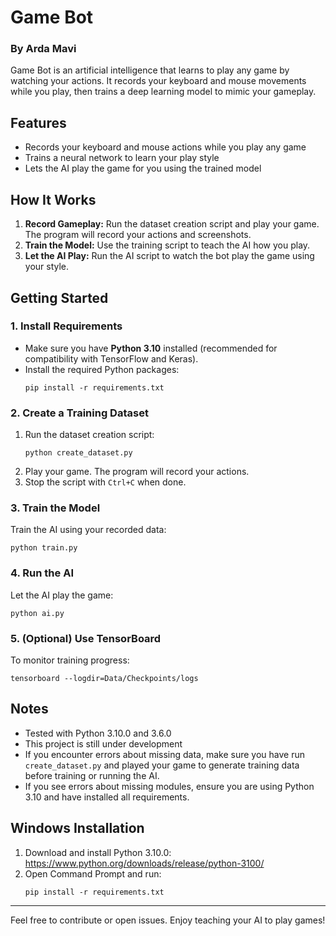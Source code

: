 # Game Bot
### By Arda Mavi

Game Bot is an artificial intelligence that learns to play any game by watching your actions. It records your keyboard and mouse movements while you play, then trains a deep learning model to mimic your gameplay.

## Features
- Records your keyboard and mouse actions while you play any game
- Trains a neural network to learn your play style
- Lets the AI play the game for you using the trained model

## How It Works
1. **Record Gameplay:** Run the dataset creation script and play your game. The program will record your actions and screenshots.
2. **Train the Model:** Use the training script to teach the AI how you play.
3. **Let the AI Play:** Run the AI script to watch the bot play the game using your style.

## Getting Started

### 1. Install Requirements
- Make sure you have **Python 3.10** installed (recommended for compatibility with TensorFlow and Keras).
- Install the required Python packages:
  ```
  pip install -r requirements.txt
  ```

### 2. Create a Training Dataset
1. Run the dataset creation script:
   ```
   python create_dataset.py
   ```
2. Play your game. The program will record your actions.
3. Stop the script with `Ctrl+C` when done.

### 3. Train the Model
Train the AI using your recorded data:
```
python train.py
```

### 4. Run the AI
Let the AI play the game:
```
python ai.py
```

### 5. (Optional) Use TensorBoard
To monitor training progress:
```
tensorboard --logdir=Data/Checkpoints/logs
```

## Notes
- Tested with Python 3.10.0 and 3.6.0
- This project is still under development
- If you encounter errors about missing data, make sure you have run `create_dataset.py` and played your game to generate training data before training or running the AI.
- If you see errors about missing modules, ensure you are using Python 3.10 and have installed all requirements.

## Windows Installation
1. Download and install Python 3.10.0: https://www.python.org/downloads/release/python-3100/
2. Open Command Prompt and run:
   ```
   pip install -r requirements.txt
   ```

---

Feel free to contribute or open issues. Enjoy teaching your AI to play games!
